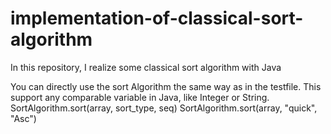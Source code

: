 # implementation-of-classical-sort-algorithm
In this repository, I realize some classical sort algorithm with Java

You can directly use the sort Algorithm the same way as in the testfile. This support any comparable variable in Java, like Integer or String.
SortAlgorithm.sort(array, sort_type, seq)
SortAlgorithm.sort(array, "quick", "Asc")
